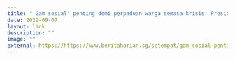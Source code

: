 ```yaml
---
title: "'Gam sosial' penting demi perpaduan warga semasa krisis: Presiden Halimah"
date: 2022-09-07
layout: link
description: ""
image: ""
external: https://https://www.beritaharian.sg/setempat/gam-sosial-penting-demi-perpaduan-warga-semasa-krisis-presiden-halimah
---
```

